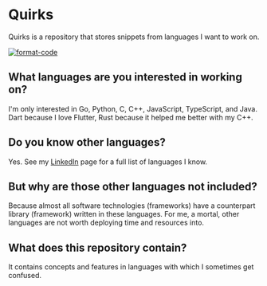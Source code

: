 # Quirks

Quirks is a repository that stores snippets from languages I want to work on.

[![format-code](https://github.com/rentruewang/quirks/actions/workflows/format.yaml/badge.svg)](https://github.com/rentruewang/quirks/actions/workflows/format.yaml)

## What languages are you interested in working on?

I'm only interested in Go, Python, C, C++, JavaScript, TypeScript, and Java. Dart because I love Flutter, Rust because it helped me better with my C++.

## Do you know other languages?

Yes. See my [LinkedIn][linkedin] page for a full list of languages I know.

## But why are those other languages not included?

Because almost all software technologies (frameworks) have a counterpart library (framework) written in these languages.
For me, a mortal, other languages are not worth deploying time and resources into.

## What does this repository contain?

It contains concepts and features in languages with which I sometimes get confused.

[linkedin]: https://linkedin.com/in/rentruewang/
